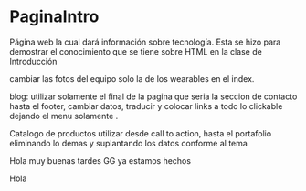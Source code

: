 # PaginaIntro
Página web la cual dará información sobre tecnología. Esta se hizo para demostrar el conocimiento que se tiene sobre HTML en la clase de Introducción




cambiar las fotos del equipo solo la de los wearables en el index.

 blog:
 utilizar solamente el final de la pagina que seria la seccion de contacto hasta el footer, cambiar datos, traducir y colocar links a todo lo clickable dejando el menu solamente . 



 Catalogo de productos 
utilizar desde call to action, hasta el portafolio eliminando lo demas y suplantando los datos conforme al tema

Hola muy buenas tardes
GG ya estamos hechos

Hola